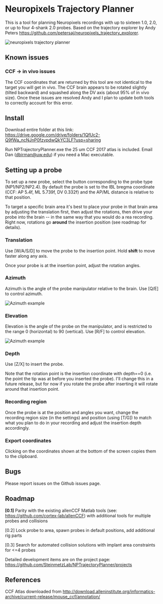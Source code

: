 # Neuropixels Trajectory Planner

This is a tool for planning Neuropixels recordings with up to sixteen 1.0, 2.0, or up to four 4-shank 2.0 probes. Based on the trajectory explorer by Andy Peters https://github.com/petersaj/neuropixels_trajectory_explorer. 

![neuropixels trajectory planner](https://github.com/SteinmetzLab/NPTrajectoryPlanner/raw/main/Images/2021_12_6_v0.1.1.png)

## Known issues

### CCF -> in vivo issues

The CCF coordinates that are returned by this tool are not identical to the target you will get in vivo. The CCF brain appears to be rotated slightly (tilted backward) and squashed along the DV axis (about 95% of in vivo size). Once these issues are resolved Andy and I plan to update both tools to correctly account for this error.

## Install

Download entire folder at this link: https://drive.google.com/drive/folders/1QfUc2-Q9fWa_ncNJnP0fzvpdwQkYC3LF?usp=sharing

Run NPTrajectoryPlanner.exe the 25 um CCF 2017 atlas is included. Email Dan (dbirman@uw.edu) if you need a Mac executable.

## Setting up a probe

To set up a new probe, select the button corresponding to the probe type (NP1/NP2/NP2.4). By default the probe is set to the IBL bregma coordinate (CCF: AP 5.4f, ML 5.739f, DV 0.332f) and the AP/ML distance is relative to that position.

To target a specific brain area it's best to place your probe in that brain area by adjusting the translation first, then adjust the rotations, then drive your probe into the brain -- in the same way that you would do a rea recording. Right now, rotations go **around** the insertion position (see roadmap for details).

### Translation

Use [W/A/S/D] to move the probe to the insertion point. Hold **shift** to move faster along any axis.

Once your probe is at the insertion point, adjust the rotation angles.

### Azimuth

Azimuth is the angle of the probe manipulator relative to the brain. Use [Q/E] to control azimuth.

![Azimuth example](https://github.com/SteinmetzLab/NPTrajectoryPlanner/raw/main/Images/azimuth.gif)

### Elevation

Elevation is the angle of the probe on the manipulator, and is restricted to the range 0 (horizontal) to 90 (vertical). Use [R/F] to control elevation.

![Azimuth example](https://github.com/SteinmetzLab/NPTrajectoryPlanner/raw/main/Images/elevation.gif)

### Depth

Use [Z/X] to insert the probe.

Note that the rotation point is the insertion coordinate with depth==0 (i.e. the point the tip was at before you inserted the probe). I'll change this in a future release, but for now if you rotate the probe after inserting it will rotate around that insertion point.

### Recording region

Once the probe is at the position and angles you want, change the recording region size (in the settings) and position (using [T/G]) to match what you plan to do in your recording and adjust the insertion depth accordingly.

### Export coordinates

Clicking on the coordinates shown at the bottom of the screen copies them to the clipboard.

## Bugs

Please report issues on the Github issues page.

## Roadmap

**[0.1]** Parity with the existing allenCCF Matlab tools (see: https://github.com/cortex-lab/allenCCF) with additional tools for multiple probes and collisions

[0.2] Lock probe to area, spawn probes in default positions, add additional rig parts

[0.3] Search for automated collision solutions with implant area constraints for <=4 probes

Detailed development items are on the project page: https://github.com/SteinmetzLab/NPTrajectoryPlanner/projects

## References

CCF Atlas downloaded from http://download.alleninstitute.org/informatics-archive/current-release/mouse_ccf/annotation/ 
